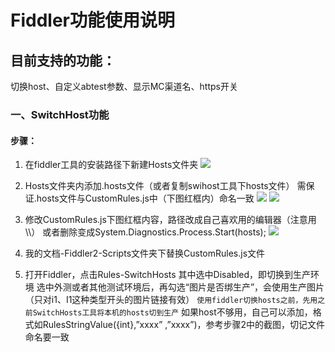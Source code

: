 # Fiddler功能使用说明
## 目前支持的功能：
切换host、自定义abtest参数、显示MC渠道名、https开关
### 一、SwitchHost功能
#### 步骤：
1.	在fiddler工具的安装路径下新建Hosts文件夹
![](https://github.com/aliugenb/Temp/raw/master/MarkdownPictures/switchhost/swithhost1.png)

2. Hosts文件夹内添加.hosts文件（或者复制swihost工具下hosts文件）
需保证.hosts文件与CustomRules.js中（下图红框内）命名一致
![](https://github.com/aliugenb/Temp/raw/master/MarkdownPictures/switchhost/switchhost2.png)
![](https://github.com/aliugenb/Temp/raw/master/MarkdownPictures/switchhost/switchhost3.png)

3. 修改CustomRules.js下图红框内容，路径改成自己喜欢用的编辑器（注意用\\\）
或者删除变成System.Diagnostics.Process.Start(hosts);
![](https://github.com/aliugenb/Temp/raw/master/MarkdownPictures/switchhost/switchhost4.png)

4. 我的文档-Fiddler2-Scripts文件夹下替换CustomRules.js文件
5. 打开Fiddler，点击Rules-SwitchHosts
其中选中Disabled，即切换到生产环境
选中外测或者其他测试环境后，再勾选“图片是否绑生产”，会使用生产图片（只对i1、I1这种类型开头的图片链接有效）
`使用fiddler切换hosts之前，先用之前SwitchHosts工具将本机的hosts切到生产`
如果host不够用，自己可以添加，格式如RulesStringValue({int},”xxxx” ,”xxxx”)，参考步骤2中的截图，切记文件命名要一致

